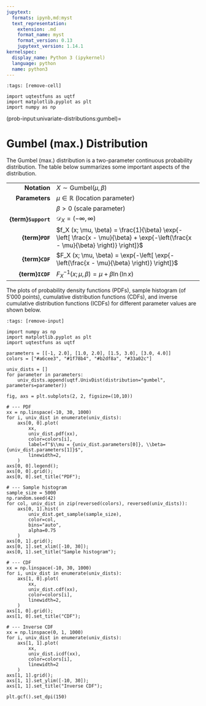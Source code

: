 ```yaml
---
jupytext:
  formats: ipynb,md:myst
  text_representation:
    extension: .md
    format_name: myst
    format_version: 0.13
    jupytext_version: 1.14.1
kernelspec:
  display_name: Python 3 (ipykernel)
  language: python
  name: python3
---
```


```{code-cell} ipython3
:tags: [remove-cell]

import uqtestfuns as uqtf
import matplotlib.pyplot as plt
import numpy as np
```

(prob-input:univariate-distributions:gumbel)=
# Gumbel (max.) Distribution

The Gumbel (max.) distribution is a two-parameter continuous probability distribution.
The table below summarizes some important aspects of the distribution.

|                      |                                                                                                                                   |
|---------------------:|-----------------------------------------------------------------------------------------------------------------------------------|
|         **Notation** | $X \sim \mathrm{Gumbel}(\mu, \beta)$                                                                                              |
|       **Parameters** | $\mu \in \mathbb{R}$ (location parameter)                                                                                         |
|                      | $\beta > 0$ (scale parameter)                                                                                                     |
|  **{term}`Support`** | $\mathcal{D}_X = (-\infty, \infty)$                                                                                               |
|      **{term}`PDF`** | $f_X (x; \mu, \beta) = \frac{1}{\beta} \exp{- \left[ \frac{x - \mu}{\beta} + \exp{-\left(\frac{x - \mu}{\beta} \right)} \right]}$ |
|      **{term}`CDF`** | $F_X (x; \mu, \beta) = \exp{-\left[ \exp{- \left(\frac{x - \mu}{\beta} \right)} \right]}$                                         |
|     **{term}`ICDF`** | $F^{-1}_X (x; \mu, \beta) = \mu + \beta \ln{(\ln{x})}$                                                                            |

The plots of probability density functions (PDFs),
sample histogram (of $5'000$ points),
cumulative distribution functions (CDFs),
and inverse cumulative distribution functions (ICDFs) for different parameter
values are shown below.

```{code-cell} ipython3
:tags: [remove-input]

import numpy as np
import matplotlib.pyplot as plt
import uqtestfuns as uqtf

parameters = [[-1, 2.0], [1.0, 2.0], [1.5, 3.0], [3.0, 4.0]]
colors = ["#a6cee3", "#1f78b4", "#b2df8a", "#33a02c"]

univ_dists = []
for parameter in parameters:
    univ_dists.append(uqtf.UnivDist(distribution="gumbel", parameters=parameter))
    
fig, axs = plt.subplots(2, 2, figsize=(10,10))

# --- PDF
xx = np.linspace(-10, 30, 1000)
for i, univ_dist in enumerate(univ_dists):
    axs[0, 0].plot(
        xx,
        univ_dist.pdf(xx),
        color=colors[i],
        label=f"$\\mu = {univ_dist.parameters[0]}, \\beta={univ_dist.parameters[1]}$",
        linewidth=2,
    )
axs[0, 0].legend();
axs[0, 0].grid();
axs[0, 0].set_title("PDF");

# --- Sample histogram
sample_size = 5000
np.random.seed(42)
for col, univ_dist in zip(reversed(colors), reversed(univ_dists)):
    axs[0, 1].hist(
        univ_dist.get_sample(sample_size),
        color=col,
        bins="auto",
        alpha=0.75
    )
axs[0, 1].grid();
axs[0, 1].set_xlim([-10, 30]);
axs[0, 1].set_title("Sample histogram");

# --- CDF
xx = np.linspace(-10, 30, 1000)
for i, univ_dist in enumerate(univ_dists):
    axs[1, 0].plot(
        xx,
        univ_dist.cdf(xx),
        color=colors[i],
        linewidth=2,
    )
axs[1, 0].grid();
axs[1, 0].set_title("CDF");

# --- Inverse CDF
xx = np.linspace(0, 1, 1000)
for i, univ_dist in enumerate(univ_dists):
    axs[1, 1].plot(
        xx,
        univ_dist.icdf(xx),
        color=colors[i],
        linewidth=2
    )
axs[1, 1].grid();
axs[1, 1].set_ylim([-10, 30]);
axs[1, 1].set_title("Inverse CDF");

plt.gcf().set_dpi(150)
```